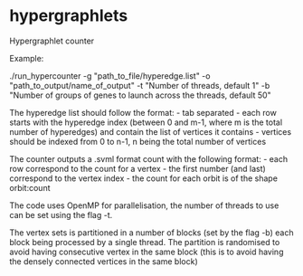 # hypergraphlets
Hypergraphlet counter

Example:

./run_hypercounter  -g  "path_to_file/hyperedge.list"  -o  "path_to_output/name_of_output"  -t  "Number of threads, default 1"  -b  "Number of groups of genes to launch across the threads, default 50"

The hyperedge list should follow the format:
      - tab separated
      - each row starts with the hyperedge index (between 0 and m-1, where m is the total number of hyperedges) and contain the list of vertices it contains
      - vertices should be indexed from 0 to n-1, n being the total number of vertices
      
The counter outputs a .svml format count with the following format:
      - each row correspond to the count for a vertex
      - the first number (and last) correspond to the vertex index
      - the count for each orbit is of the shape orbit:count
      
The code uses OpenMP for parallelisation, the number of threads to use can be set using the flag -t.

The vertex sets is partitioned in a number of blocks (set by the flag -b) each block being processed by a single thread. The partition is randomised to avoid having consecutive vertex in the same block (this is to avoid having the densely connected vertices in the same block)
